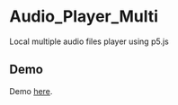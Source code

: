 # Audio_Player_Multi
Local multiple audio files player using p5.js
## Demo
Demo [here](https://zulns.github.io/Audio_Player_Multi/).
